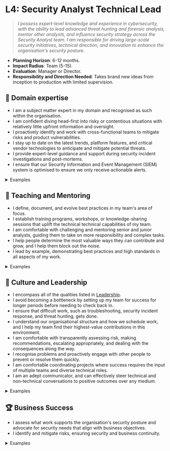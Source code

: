 # L4: Security Analyst Technical Lead

> _I possess expert-level knowledge and experience in cybersecurity, with the ability to lead advanced threat hunting and forensic analysis, mentor other analysts, and influence security strategy across the Security Analyst team. I am responsible for driving large-scale security initiatives, technical direction, and innovation to enhance the organisation's security posture._

- **Planning Horizon**: 6-12 months.
- **Impact Radius**: Team (5-15).
- **Evaluation**: Manager or Director.
- **Responsibility and Direction Needed**: Takes brand new ideas from inception to production with limited supervision.

## 🦉 Domain expertise

- I am a subject matter expert in my domain and recognised as such within the organisation.
- I am confident diving head-first into risky or contentious situations with relatively little upfront information and oversight.
- I proactively identify and work with cross-functional teams to mitigate risks and product vulnerabilities.
- I stay up to date on the latest trends, platform features, and critical vendor technologies to anticipate and mitigate potential threats.
- I provide expert-level guidance and support during security incident investigations and post-mortems.
- I ensure that our Security Information and Event Management (SIEM) system is optimised to ensure we only receive actionable alerts.

<details>
<summary>Examples</summary>

- I provided expert input on a critical Pitch or RFC, identifying potential vulnerabilities and influencing decisions for remediation in the early stages of the project lifecycle.
- I developed and implemented a new threat-hunting program that significantly improved our ability to detect advanced persistent threats (APTs).
- I represented our organisation at a cybersecurity conference or meetup, presenting our innovative approach to cybersecurity.

</details>

## 🌱 Teaching and Mentoring

- I define, document, and evolve best practices in my team's area of focus.
- I establish training programs, workshops, or knowledge-sharing sessions that uplift the technical technical capabilities of my team.
- I am comfortable with challenging and mentoring senior and junior analysts, guiding them to take on more responsibility and complex tasks.
- I help people determine the most valuable ways they can contribute and grow, and I help them block out the noise.
- I lead by example, demonstrating best practices and high standards in all aspects of my work.

<details>
<summary>Examples</summary>

- I developed and led a comprehensive training program for the Security Operations team, covering advanced topics like threat intelligence and malware analysis.
- I broke up a project in such a way that I lined up appropriate challenges for each of my teammates, which helped them grow.
- I had some difficult conversations with my teammates, challenging them directly while showing them my care for them personally.
- I mentored a more junior analyst through the process of obtaining an advanced cybersecurity certification, which they successfully achieved.
- I worked closely with my manager to create a career development plan for a more junior security analyst, helping them understand their growth paths and required skills.
- I developed a playbook for handling security incidents that has since become a go-to resource for new hires and seasoned engineers.

</details>

## 🧭 Culture and Leadership

- I encompass all of the qualities listed in [Leadership](https://github.com/OctopusDeploy/People/blob/main/Leadership.md).
- I avoid becoming a bottleneck by setting up my team for success for longer periods before needing to check back in.
- I ensure that difficult work, such as troubleshooting, security incident response, and threat hunting, gets done.
- I understand our organisational structure and how we schedule work, and I help my team find their highest-value contributions in this environment.
- I am comfortable with transparently assessing risk, making recommendations, escalating appropriately, and dealing with the consequences along the way.
- I recognise problems and proactively engage with other people to prevent or resolve them quickly.
- I am comfortable coordinating projects where success requires the input of multiple teams and diverse technical roles.
- I am an adept communicator, and can effectively steer technical and non-technical conversations to positive outcomes over any medium.

<details>
<summary>Examples</summary>

- I identified the work involved with delivering a Pitch or RFC, broke it down into tasks, and managed the project to completion.
- I accurately documented the options considered in decision-making to ensure that we did not re-tread the same ground next time.
- I led an interview for a Security Operations team candidate following our interview framework and provided detailed and useful feedback.
- I successfully managed a critical security incident involving multiple teams, coordinating efforts across the organisation to minimise the impact on business operations.
- I supported a colleague's idea by articulating its benefits and addressing concerns, leading to its acceptance.
- I identified waste in our team processes, formulated a new approach, and convinced the rest of the team to adopt a new and better way of doing things.
- I thoughtfully challenged and provided alternatives to a direction given by my manager, with good results.
- I gave actionable feedback on a PR for an advisory, which led to a clearer and more concise CVE advisory.

</details>

## 🏆 Business Success

- I assess what work supports the organisation's security posture and advocate for security needs that align with business objectives.
- I identify and mitigate risks, ensuring security and business continuity.

<details>
<summary>Examples</summary>

- I expanded our bug bounty program by introducing a critical new in-scope application, which resulted in the identification and remediation of several high-impact vulnerabilities.
- I worked closely with the Compliance team and external auditors to effectively demonstrate how we satisfy ISO 27001 and SOC 2 controls.
- I significantly reduced the number of phishing emails received by employees, directly preventing potential data theft and safeguarding our sensitive company information.

</details>
